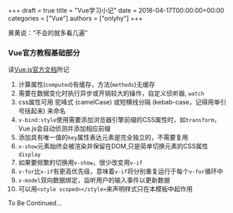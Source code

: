 +++
draft = true
title = "Vue学习小记"
date = 2018-04-17T00:00:00+00:00
categories = ["Vue"]
authors = ["onlyhy"]
+++

黄黄说：“不会的就多看几遍”

### Vue官方教程基础部分

读[Vue.js官方文档](https://cn.vuejs.org/v2/guide/instance.html)所记

1. 计算属性(`computed`)有缓存，方法(`methods`)无缓存
2. 需要在数据变化时执行异步或开销较大的操作，自定义侦听器, `watch`
3. css属性可用 驼峰式 (camelCase) 或短横线分隔 (kebab-case，记得用单引号括起来) 来命名
4. `v-bind:style`使用需要添加浏览器引擎前缀的CSS属性时，如`transform`，Vue.js会自动侦测并添加相应前缀
5. 添加具有唯一值的`key`属性表达元素是完全独立的，不需要复用
6. `v-show`元素始终会被渲染并保留在DOM,只是简单切换元素的CSS属性`display`
7. 如果要频繁的切换用`v-show`，很少改变用`v-if`
8. `v-for`比`v-if`有更高优先级，意味着`v-if`将分别重复运行于每个`v-for`循环中
9. `v-model`双向数据绑定，监听用户的输入事件以更新数据
10. 可以用`<style scoped></style>`来声明样式只在本模板中起作用


 





To Be Continued…
